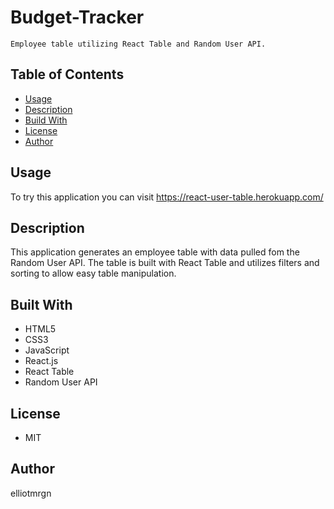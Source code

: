 # Budget-Tracker
```
Employee table utilizing React Table and Random User API.
```

## Table of Contents

* [Usage](#Usage)
* [Description](#Description)
* [Build With](#Built-With)
* [License](#License)
* [Author](#Author)


## Usage

To try this application you can visit https://react-user-table.herokuapp.com/

## Description

This application generates an employee table with data pulled fom the Random User API. The table is built with React Table and utilizes filters and sorting to allow easy table manipulation. 

## Built With

* HTML5
* CSS3
* JavaScript
* React.js
* React Table
* Random User API

## License

* MIT

## Author
elliotmrgn